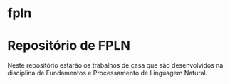 # fpln

#  Repositório de FPLN

Neste repositório estarão os trabalhos de casa que são desenvolvidos na disciplina de Fundamentos e Processamento de Linguagem Natural.
